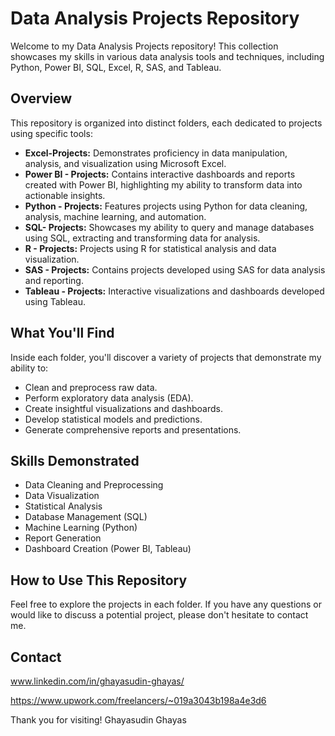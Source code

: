 # Data Analysis Projects Repository

Welcome to my Data Analysis Projects repository! This collection showcases my skills in various data analysis tools and techniques, including Python, Power BI, SQL, Excel, R, SAS, and Tableau.

## Overview

This repository is organized into distinct folders, each dedicated to projects using specific tools:

* **Excel-Projects:** Demonstrates proficiency in data manipulation, analysis, and visualization using Microsoft Excel.
* **Power BI - Projects:** Contains interactive dashboards and reports created with Power BI, highlighting my ability to transform data into actionable insights.
* **Python - Projects:** Features projects using Python for data cleaning, analysis, machine learning, and automation.
* **SQL- Projects:** Showcases my ability to query and manage databases using SQL, extracting and transforming data for analysis.
* **R - Projects:** Projects using R for statistical analysis and data visualization.
* **SAS - Projects:** Contains projects developed using SAS for data analysis and reporting.
* **Tableau - Projects:** Interactive visualizations and dashboards developed using Tableau.

## What You'll Find

Inside each folder, you'll discover a variety of projects that demonstrate my ability to:

* Clean and preprocess raw data.
* Perform exploratory data analysis (EDA).
* Create insightful visualizations and dashboards.
* Develop statistical models and predictions.
* Generate comprehensive reports and presentations.

## Skills Demonstrated

* Data Cleaning and Preprocessing
* Data Visualization
* Statistical Analysis
* Database Management (SQL)
* Machine Learning (Python)
* Report Generation
* Dashboard Creation (Power BI, Tableau)

## How to Use This Repository

Feel free to explore the projects in each folder. If you have any questions or would like to discuss a potential project, please don't hesitate to contact me.

## Contact

www.linkedin.com/in/ghayasudin-ghayas/

https://www.upwork.com/freelancers/~019a3043b198a4e3d6

Thank you for visiting!
Ghayasudin Ghayas 
